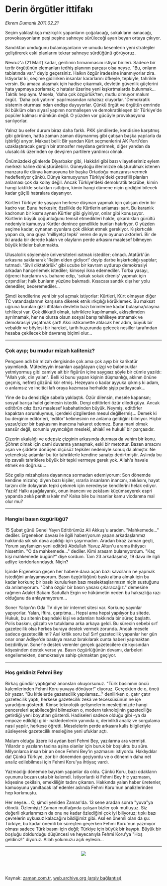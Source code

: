 # Derin örgütler ittifakı

*Ekrem Dumanlı 2011.02.21*

<td class="columnist-detail">
<p>Seçim yaklaştıkça mızıkçılık yapanların çoğalacağı, sokakların ısınacağı, provokasyonların peşi peşine sahneye sürüleceği ayan beyan ortaya çıkıyor.</p>
<p>
<div id="haberMetinDiv">
<p>Sandıktan umduğunu bulamayanların ve umudu kesenlerin yeni stratejiler geliştirerek eski planlarını tekrar sahneye sürdüğünü görüyoruz.
<p> Nevruz'a (21 Mart) kadar, gerilimin tırmanmasını istiyor birileri. Sadece bir terör örgütünün elemanları tedhiş planının parçası olsa neyse. "Bu, onların tabiatında var." deyip geçersiniz. Halkın özgür iradesine inanmıyorlar zira. İstiyorlar ki, seçime gidilirken insanlar kararlarını öfkeyle, tepkiyle, tahrikle versin. Bu amaca ulaşmak için hadise çıkarmak, devletin güvenlik güçlerini hata yapmaya zorlamak; o hatalar üzerine yeni kışkırtmalarda bulunmak... Taktik hep aynı. Mesela, 'daha çok özgürlük'ten, mutlu olmuyor malum örgüt. 'Daha çok yatırım' yapılmasından rahatsız oluyorlar. 'Demokratik sistemin oturması'ndan endişe duyuyorlar. Çünkü örgüt ve örgütün emrinde iki büklüm olan siyasî yapının normalleşen ve demokratikleşen bir Türkiye'de popüler kalması mümkün değil. O yüzden var gücüyle provokasyona sarılıyorlar.
<p> Yalnız bu sefer durum biraz daha farklı. PKK şimdilerde, kendisine karşıtmış gibi görünen, hatta zaman zaman düşmanmış gibi çatışan başka yapılarla da işbirliği arıyor. Maksat belli: Bir yandan Kürt seçmenlerini AK Parti'den uzaklaştıracak gergin bir atmosfer meydana getirmek, diğer yandan da ulusalcılık üzerinden oy devşiren partilere yardımcı olmak.
<p> Önümüzdeki günlerde Diyarbakır gibi, Hakkâri gibi bazı vilayetlerimiz eylem merkezi haline dönüştürülebilir. Güneydoğu illerimizde oluşturulmak istenen manzara ile dünya kamuoyuna bir başka Ortadoğu manzarası vermek hedefleniyor çünkü. Dünya kamuoyunun Türkiye'deki çetrefilli planları anlaması çok da kolay değil. Ancak Türkiye'deki demokratik tecrübe, kimin hangi taktikle sokakları ısıttığını, kimin hangi dümene niçin girdiğini bilecek kadar güçlü hatıralara dayanıyor.
<p> Kürtleri Türkiye'de yaşayan herkese düşman yapmak için çalışan derin bir kadro var. Bunu herkesin; özellikle de Kürtlerin anlaması şart. Bu karanlık kadronun bir kısmı aynen Kürtler gibi giyiniyor, onlar gibi konuşuyor. Kürtlerin büyük çoğunluğunu temsil etmedikleri halde, çıkardıkları gürültü nedeniyle kamuoyu Kürtler denince genellikle bunları hatırlıyor. O yüzden seçime kadar, oynanan oyunlara çok dikkat etmek gerekiyor. Kışkırtıcılık yapan da, ona güya 'milliyetçi tepki' veren de aynı oyunun aktörleri. Bir de iki arada bir derede kalan ve olayların perde arkasını maalesef bilmeyen büyük kitleler bulunmakta.
<p> Ulusalcılık söylemiyle üniversiteleri ısıtmak istediler; olmadı. Atatürk'ün arkasına saklanarak 'Rejim elden gidiyor!' deyip darbe kışkırtıcılığı yaptılar; tutmadı. 'Sivil diktatörlük' gibi ucube bir kavram uydurup demokrasiyi arkadan hançerlemek istediler; kimseyi ikna edemediler. Torba yasayı, öğrenci harçlarını vs. bahane edip, 'sokak sokak direniş' yapmak için çırpındılar; halk bunların yüzüne bakmadı. Kısacası sandık dışı her yolu denediler, beceremediler...
<p> Şimdi kendilerine yeni bir yol açmak istiyorlar: Kürtleri, Kürt olmayan diğer TC vatandaşlarının karşısına dikerek etnik ırkçılığı körüklemek. Bu maksat uğruna kurulan gizli ittifakın devletin bazı birimlerine kadar bulaşma/ulaşma tehlikesi var. Çok dikkatli olmak, tahriklere kapılmamak, aklıselimden ayrılmamak, her ne olursa olsun sosyal barışı tehlikeye atmamak ve demokrasiyi yaşatmak şart! Aksi istikamette atılacak her adım, büyük bir vebaldir ve böylesi bir hareket, tarih huzurunda gelecek nesiller tarafından hesaba çekilecek bir davranış biçimi olur... 
<p>
<hr/>
<p><h3>Çok ayıp; bu mudur mizah kaliteniz?</h3>
<p>Penguen adlı bir mizah dergisinde çok ama çok ayıp bir karikatür yayımlandı. Mütedeyyin insanları aşağılayan çizgi ve baloncuklar yetmiyormuş gibi camiye ait bir figürün içine saygısız şöyle bir cümle yazıldı: "Allah yok, din yalan". Belli ki bunu yapan kişinin düşmanlığı, aklının önüne geçmiş, nefreti gözünü kör etmiş. Hezeyanı o kadar ayyuka çıkmış ki adam, o anlamsız ve incitici lafı oraya kazımasa herhalde şişip patlayacak...
<p>Yine de bu densizliğe sabırla yaklaştık. Özür dilensin, mesele kapansın; sosyal barışa halel gelmesin istedik. Dergi editörleri özür diledi güya. Ancak editörün cılız özrü maalesef kabahatinden büyük. Neymiş, editörler kapaktan sorumluymuş, içerdeki çizgilerden mesul değillermiş... Demek ki bu derginin editörleri, 'editör' kelimesinin ne anlama geldiğini bilmiyor. Hiçbir yazar/çizer bir başkasının inancına hakaret edemez. Buna mani olmak sansür değil, sorumlu yayıncılığın meslekî, ahlakî ve hukukî bir parçasıdır.
<p>Çizerin ukalalığı ve edepsiz çizginin arkasında durması da vahim bir konu. Şöhret olmak için cami duvarına yanaşmak, eski bir metottur. Bazen amacını aşan ve şiddete dönüşen ölçüsüz tepkiler nedeniyle sonuç da almıştır. Ne yeteneksiz adamlar bu tür tahriklerle kendine sanatçı dedirtmiştir. Aslında bu tip zavallı tahriklere büyük bir tepki vermeye gerek yok. Allah'a havale etmek en doğrusu...
<p>Söz gelip mizahçılara dayanınca sormadan edemiyorum: Son dönemde kendine mizahçı diyen bazı kişiler, ısrarla insanların inancını, zekâsını, hayat tarzını dile dolayarak tepki çekmek için neredeyse kendilerini helak ediyor. Yazık! Halkı aşağılayarak, onun inancını ve zekâsını küçümseyerek espri yapanda zekâ parıltısı kalır mı? Kalsa bile bu insanlar kamu vicdanına mal olur mu?
<p>
<hr/>
<p><h3>Hangisi basın özgürlüğü?</h3>
<p>15 Şubat günü Genel Yayın Editörümüz Ali Akkuş'u aradım. "Mahkemede..." dediler. Ergenekon davası ile ilgili haber/yorum yapan arkadaşlarımız hakkında sık sık dava açıldığı için şaşırmadım. Aradan biraz zaman geçti, Yorum sayfamızın yeni editörü Abdullah Yavuz Altun'u arama ihtiyacı hissettim. "O da mahkemede..." dediler. Kimi arasam bulamıyordum. "Kaç kişi mahkemede bugün?" diye sordum. Tam 23 arkadaşımız, 19 dava ile ilgili adliye koridorlarındaydı. Niçin?
<p> İçinde Ergenekon geçen her habere dava açan bazı savcıların ne yapmak istediğini anlayamıyorum. Basın özgürlüğünü baskı altına almak için bu kadar korkunç bir baskı kurulurken bazı meslektaşlarımızın niçin sustuğunu da anlamıyorum. "Daha özgür bir basın yasası çıkaracağız." demesine rağmen Adalet Bakanı Sadullah Ergin ve hükümetin neden bu haksızlığa razı olduğunu da anlayamıyorum...
<p> Soner Yalçın'ın Oda TV diye bir internet sitesi var. Korkunç yayınlar yapıyorlar. Yalan, iftira, çarpıtma... Hepsi ama hepsi yapılıyor bu sitede. Hukuk, bu sitenin başındaki kişi ve adamları hakkında bir süreç başlattı. Polis baskını, gözaltı ve tutuklama arka arkaya geldi. Bu sürecin sebebi sırf gazetecilik olsa herkes buraya destek vermek zorunda. Ancak mesele sadece gazetecilik mi? Asıl kritik soru bu! Sırf gazetecilik yapanlar her gün onar onar Adliye'de baskıya maruz bırakılarak cunta haberi yapmaktan bezdiriliyor. Soner'e destek verenler gerçek gazetecilere de kıyısından köşesinden destek verse ya. Basın özgürlüğünün devamı, darbeleri engellemekten, demokrasiye sahip çıkmaktan geçiyor. 
<hr/>
<p><h3>Hoş geldiniz Fehmi Bey</h3>
<p> Birkaç gündür yaptığımız anonsları okuyorsunuz. "Türk basınının öncü kalemlerinden Fehmi Koru yuvaya dönüyor!" diyoruz. Gerçekten de o, öncü bir yazar. "Bu kitlelerde gazetecilik yapılamaz..." denilirken o, çatır çatır gazetecilik yaptı, herkese gazetecilik zekâ ve tecessüsünün ne işe yaradığını gösterdi. Kimse teknolojik gelişmelerin mesleğimizde hangi pencereleri açabileceğini bilmezken o, modern teknolojinin gazeteciliğe getirdiği yeni boyutları gösterdi. Hadiseleri sadece olduğu gibi -ya da empoze edildiği gibi- nakledenlerin yanında o, derinlikli analiz ve sorgulama nasıl yapılır, herkese öğretti. Meselelerin perde arkasını kulis bilgileriyle süsleyerek gazetecilik mesleğine yeni ufuklar açtı.
<p> Malum olduğu üzere iki aydan beri Fehmi Bey, yazılarına ara vermişti. Yıllardır o yazıların tadına aşina olanlar için buruk bir boşluktu bu süre. Milyonlarca insan bir an önce Fehmi Bey'in yazmasını istiyordu. Haklıydılar da! Çünkü Türkiye, zor bir dönemden geçiyordu ve o dönemin daha net analiz edilebilmesi için Fehmi Koru'ya ihtiyaç vardı.
<p> Yazmadığı dönemde bayram yapanlar da oldu. Çünkü Koru, bazı odakların oyununu bozan usta bir kalemdi. İstiyorlardı ki Fehmi Bey hiç yazmasın, köşesine çekilsin, emekliliğin tadını çıkarsın. Hakkında yalan haber üretenler, kamuoyunu yanıltacak laf edenler aslında Fehmi Koru'nun analizlerinden hep korkmuştu.
<p> Her neyse... O, şimdi yeniden Zaman'da. 13 sene aradan sonra "yuva"ya döndü. Özlemişiz! Zaman mutfağında çalışan bizler çok mutluyuz. Siz değerli okurlarımızın da onu ne kadar özlediğini çok iyi biliyoruz; tıpkı bazı çevrelerin uykusuz kalacağını bildiğimiz gibi. Asıl en önemli olan da şu: Türkiye, bu kadar önemli bir süreçten geçerken Fehmi Koru'nun yazmıyor olması sadece Türk basını için değil; Türkiye için büyük bir kayıptı. Büyük bir boşluğu doldurduğu düşüncesi ve heyecanıyla Fehmi Koru'ya "Hoş geldiniz!" diyoruz. Allah yolumuzu açık eylesin...
<p>
<hr/>
<p><p align="center"><img border="0" src="http://web.archive.org/web/20110427170943im_/http://medya.zaman.com.tr/2011/02/21/tiraj.jpg"/>
</p></p></p></p></p></p></p></p></p></p></p></p></p></p></p></p></p></p></p></p></p></p></p></p></p></p></div>
</p>


<p><br>
		 </br></p></td>

Kaynak: [zaman.com.tr](http://zaman.com.tr/yazar.do?yazino=1096518), [web.archive.org (arşiv bağlantısı)](http://web.archive.org/web/20110427170943/http://zaman.com.tr:80/yazar.do?yazino=1096518)
